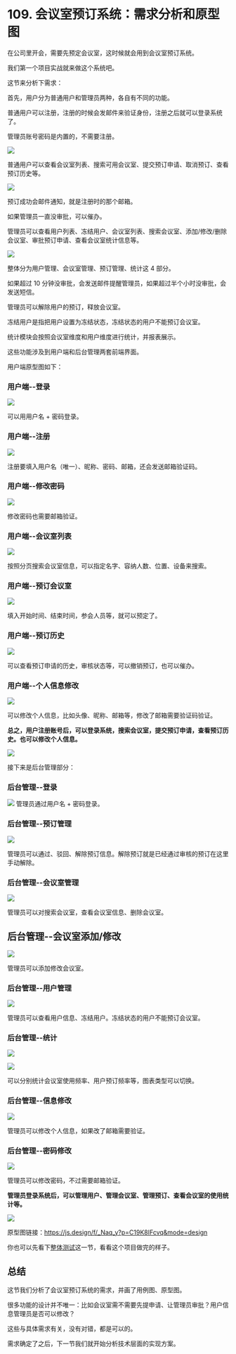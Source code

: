 # 109. 会议室预订系统：需求分析和原型图

在公司里开会，需要先预定会议室，这时候就会用到会议室预订系统。

我们第一个项目实战就来做这个系统吧。

这节来分析下需求：

首先，用户分为普通用户和管理员两种，各自有不同的功能。

普通用户可以注册，注册的时候会发邮件来验证身份，注册之后就可以登录系统了。

管理员账号密码是内置的，不需要注册。

![](./images/fe6b3ef4922fedaf6b8444884bedfc05.webp )

普通用户可以查看会议室列表、搜索可用会议室、提交预订申请、取消预订、查看预订历史等。

![](./images/285c71b22fd297abff66920fe4a4deb8.webp )

预订成功会邮件通知，就是注册时的那个邮箱。

如果管理员一直没审批，可以催办。

管理员可以查看用户列表、冻结用户、会议室列表、搜索会议室、添加/修改/删除会议室、审批预订申请、查看会议室统计信息等。

![](./images/963758183888776a6aabb025e43da4b4.webp )

整体分为用户管理、会议室管理、预订管理、统计这 4 部分。

如果超过 10 分钟没审批，会发送邮件提醒管理员，如果超过半个小时没审批，会发送短信。

管理员可以解除用户的预订，释放会议室。

冻结用户是指把用户设置为冻结状态，冻结状态的用户不能预订会议室。

统计模块会按照会议室维度和用户维度进行统计，并报表展示。

这些功能涉及到用户端和后台管理两套前端界面。

用户端原型图如下：

### 用户端--登录

![](./images/35404b4070e63768260d60d73b809f7a.webp )

可以用用户名 + 密码登录。

### 用户端--注册

![](./images/fe97a6b3f85ba4f62734930dbd4a077e.webp )

注册要填入用户名（唯一）、昵称、密码、邮箱，还会发送邮箱验证码。

### 用户端--修改密码

![](./images/914f03c4c6b58475779bc81e1ed3a9ef.webp )

修改密码也需要邮箱验证。

### 用户端--会议室列表

![](./images/95e2079f87c5acab35118f5df84615e7.webp )

按照分页搜索会议室信息，可以指定名字、容纳人数、位置、设备来搜索。

### 用户端--预订会议室

![](./images/b4b5ee12f502e146a56e72ddceceda98.webp )

填入开始时间、结束时间，参会人员等，就可以预定了。

### 用户端--预订历史

![](./images/3fbaa56a3cabd847d82206a5d212ec67.webp )

可以查看预订申请的历史，审核状态等，可以撤销预订，也可以催办。

### 用户端--个人信息修改

![](./images/7efef498f3ba0c8e1d4be8bec89f805e.webp )

可以修改个人信息，比如头像、昵称、邮箱等，修改了邮箱需要验证码验证。

**总之，用户注册账号后，可以登录系统，搜索会议室，提交预订申请，查看预订历史。也可以修改个人信息。**

![](./images/c9a8bbcc7c9ecad0852d9c4f88d711e5.webp )

接下来是后台管理部分：

### 后台管理--登录

![](./images/8825dda71b046f098f6957a19c921f4e.webp )
管理员通过用户名 + 密码登录。

### 后台管理--预订管理

![](./images/2c54de9e479b509b672bbff6108542e1.webp )

管理员可以通过、驳回、解除预订信息。解除预订就是已经通过审核的预订在这里手动解除。

### 后台管理--会议室管理

![](./images/ca71228e6bd7b28042f1a1d4831aac94.webp )

管理员可以对搜索会议室，查看会议室信息、删除会议室。

## 后台管理--会议室添加/修改

![](./images/0531a016d87bef6d5c39d04c9ac21096.webp )

管理员可以添加修改会议室。


### 后台管理--用户管理

![](./images/1f3dddde513383ddf1db61a36bd52217.webp )

管理员可以查看用户信息、冻结用户。冻结状态的用户不能预订会议室。

### 后台管理--统计

![](./images/15dfd9187d64608884f44c6d67f710cf.webp )

![](./images/09dc026f395d36dc23437d71f2134748.webp )

可以分别统计会议室使用频率、用户预订频率等，图表类型可以切换。

### 后台管理--信息修改
 
![](./images/a054b68624f93590feb707cc7728f078.webp )

管理员可以修改个人信息，如果改了邮箱需要验证。

### 后台管理--密码修改

![](./images/1d561c2fcd8aa892cd4ea3f0373ca87c.webp )

管理员可以修改密码，不过需要邮箱验证。

**管理员登录系统后，可以管理用户、管理会议室、管理预订、查看会议室的使用统计等。**

![](./images/a49a38b6b97aa73e01d8d5dbb566c839.webp )

原型图链接：https://js.design/f/_Naq_y?p=C19K8IFcvq&mode=design

你也可以先看下[整体测试](https://juejin.cn/book/7226988578700525605/section/7389175417796001792)这一节，看看这个项目做完的样子。

## 总结

这节我们分析了会议室预订系统的需求，并画了用例图、原型图。

很多功能的设计并不唯一：比如会议室需不需要先提申请、让管理员审批？用户信息管理员是否可以修改？

这些与具体需求有关，没有对错，都是可以的。

需求确定了之后，下一节我们就开始分析技术层面的实现方案。
